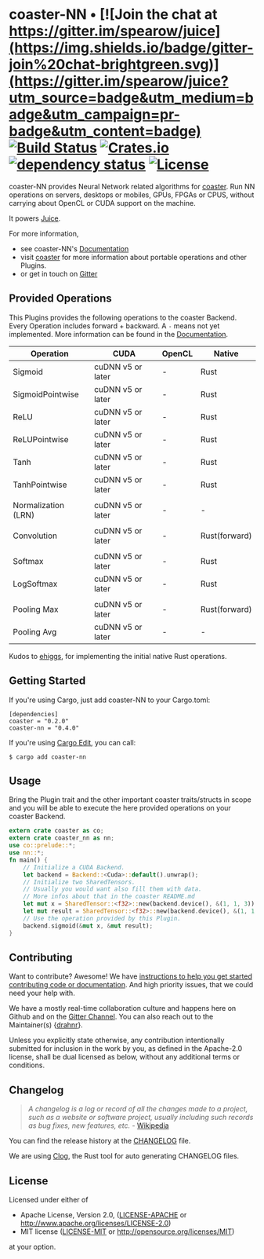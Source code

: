 # coaster-NN • [![Join the chat at https://gitter.im/spearow/juice](https://img.shields.io/badge/gitter-join%20chat-brightgreen.svg)](https://gitter.im/spearow/juice?utm_source=badge&utm_medium=badge&utm_campaign=pr-badge&utm_content=badge) [![Build Status](https://ci.spearow.io/api/v1/teams/spearow/pipelines/juice/jobs/test-coaster-nn/badge)](https://ci.spearow.io/teams/spearow/pipelines/juice) [![Crates.io](https://img.shields.io/crates/v/coaster-nn.svg)](https://crates.io/crates/coaster-nn) [![dependency status](https://deps.rs/repo/github/spearow/coaster-nn/status.svg)](https://deps.rs/repo/github/spearow/coaster-nn) [![License](https://img.shields.io/crates/l/coaster-nn.svg)](#license)

coaster-NN provides Neural Network related algorithms for [coaster][coaster].
Run NN operations on servers, desktops or mobiles, GPUs, FPGAs or CPUS, without
carrying about OpenCL or CUDA support on the machine.

It powers [Juice][juice].

For more information,

* see coaster-NN's [Documentation](http://spearow.github.io/coaster-nn)
* visit [coaster][coaster] for more information about portable operations and other Plugins.
* or get in touch on [Gitter][chat]

[coaster]: https://github.com/spearow/coaster
[spearow]: https://spearow.io/project/juice
[juice]: https://github.com/spearow/juice
[juice]: https://github.com/spearow/juice

## Provided Operations

This Plugins provides the following operations to the coaster Backend.
Every Operation includes forward + backward. A `-` means not yet implemented.
More information can be found in the [Documentation][docs-ops].

| Operation            | CUDA              | OpenCL    | Native        |
|---                   |---                |---        |---            |
| Sigmoid              | cuDNN v5 or later | -         | Rust          |
| SigmoidPointwise     | cuDNN v5 or later | -         | Rust          |
| ReLU                 | cuDNN v5 or later | -         | Rust          |
| ReLUPointwise        | cuDNN v5 or later | -         | Rust          |
| Tanh                 | cuDNN v5 or later | -         | Rust          |
| TanhPointwise        | cuDNN v5 or later | -         | Rust          |
|                      |                   |           |               |
| Normalization (LRN)  | cuDNN v5 or later | -         | -             |
|                      |                   |           |               |
| Convolution          | cuDNN v5 or later | -         | Rust(forward) |
|                      |                   |           |               |
| Softmax              | cuDNN v5 or later | -         | Rust          |
| LogSoftmax           | cuDNN v5 or later | -         | Rust          |
|                      |                   |           |               |
| Pooling Max          | cuDNN v5 or later | -         | Rust(forward) |
| Pooling Avg          | cuDNN v5 or later | -         | -             |

Kudos to [ehiggs][ehiggs], for implementing the initial native Rust operations.

[docs-ops]: https://spearow.github.io/coaster-nn/coaster_nn/trait.NN.html
[ehiggs]: https://github.com/ehiggs

## Getting Started

If you're using Cargo, just add coaster-NN to your Cargo.toml:

    [dependencies]
    coaster = "0.2.0"
    coaster-nn = "0.4.0"

If you're using [Cargo Edit][cargo-edit], you can call:

    $ cargo add coaster-nn

[cargo-edit]: https://github.com/killercup/cargo-edit

## Usage

Bring the Plugin trait and the other important coaster traits/structs in scope and
you will be able to execute the here provided operations on your coaster Backend.

```rust
extern crate coaster as co;
extern crate coaster_nn as nn;
use co::prelude::*;
use nn::*;
fn main() {
    // Initialize a CUDA Backend.
    let backend = Backend::<Cuda>::default().unwrap();
    // Initialize two SharedTensors.
    // Usually you would want also fill them with data.
    // More infos about that in the coaster README.md
    let mut x = SharedTensor::<f32>::new(backend.device(), &(1, 1, 3)).unwrap();
    let mut result = SharedTensor::<f32>::new(backend.device(), &(1, 1, 3)).unwrap();
    // Use the operation provided by this Plugin.
    backend.sigmoid(&mut x, &mut result);
}
```

## Contributing

Want to contribute? Awesome! We have
[instructions to help you get started contributing code or documentation][contributing].
And high priority issues, that we could need your help with.

We have a mostly real-time collaboration culture and happens here on Github and
on the [Gitter Channel][chat].
You can also reach out to the Maintainer(s)
{[drahnr][drahnr]}.

Unless you explicitly state otherwise, any contribution intentionally
submitted for inclusion in the work by you, as defined in the Apache-2.0
license, shall be dual licensed as below, without any additional terms or
conditions.

[contributing]: CONTRIBUTING.md
[chat]: https://gitter.im/spearow/juice
[drahnr]: https://github.com/drahnr

## Changelog

> *A changelog is a log or record of all the changes made to a project, such as a website or software project, usually including such records as bug fixes, new features, etc.* - [Wikipedia][changelog-quote]

You can find the release history at the [CHANGELOG][changelog] file.

We are using [Clog][clog], the Rust tool for auto generating CHANGELOG files.

[changelog]: CHANGELOG.md
[changelog-quote]: https://en.wikipedia.org/wiki/Changelog
[Clog]: https://github.com/clog-tool/clog-cli

## License

Licensed under either of

 * Apache License, Version 2.0, ([LICENSE-APACHE](LICENSE-APACHE) or http://www.apache.org/licenses/LICENSE-2.0)
 * MIT license ([LICENSE-MIT](LICENSE-MIT) or http://opensource.org/licenses/MIT)

at your option.
